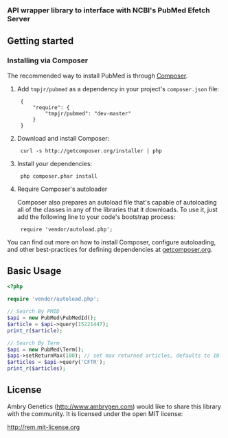 ### API wrapper library to interface with NCBI's PubMed Efetch Server

Getting started
---------------

### Installing via Composer

The recommended way to install PubMed is through [Composer](http://getcomposer.org).

1. Add ``tmpjr/pubmed`` as a dependency in your project's ``composer.json`` file:

        {
            "require": {
                "tmpjr/pubmed": "dev-master"
            }
        }

2. Download and install Composer:

        curl -s http://getcomposer.org/installer | php

3. Install your dependencies:

        php composer.phar install

4. Require Composer's autoloader

    Composer also prepares an autoload file that's capable of autoloading all of the classes in any of the libraries that it downloads. To use it, just add the following line to your code's bootstrap process:

        require 'vendor/autoload.php';

You can find out more on how to install Composer, configure autoloading, and other best-practices for defining dependencies at [getcomposer.org](http://getcomposer.org).

Basic Usage
-----------

```php
<?php

require 'vendor/autoload.php';

// Search By PMID
$api = new PubMed\PubMedId();
$article = $api->query(15221447);
print_r($article);

// Search By Term
$api = new PubMed\Term();
$api->setReturnMax(100); // set max returned articles, defaults to 10
$articles = $api->query('CFTR');
print_r($articles);

```

## License

Ambry Genetics (http://www.ambrygen.com) would like to share this library with the community. It is licensed under the open MIT license:

http://rem.mit-license.org

